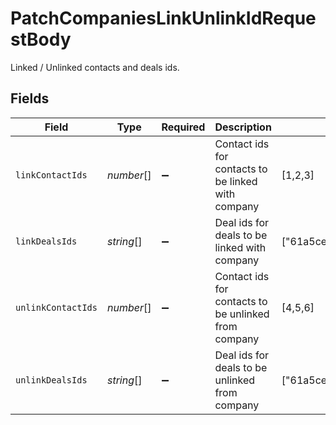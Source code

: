 # PatchCompaniesLinkUnlinkIdRequestBody

Linked / Unlinked contacts and deals ids.


## Fields

| Field                                                                              | Type                                                                               | Required                                                                           | Description                                                                        | Example                                                                            |
| ---------------------------------------------------------------------------------- | ---------------------------------------------------------------------------------- | ---------------------------------------------------------------------------------- | ---------------------------------------------------------------------------------- | ---------------------------------------------------------------------------------- |
| `linkContactIds`                                                                   | *number*[]                                                                         | :heavy_minus_sign:                                                                 | Contact ids for contacts to be linked with company                                 | [1,2,3]                                                                            |
| `linkDealsIds`                                                                     | *string*[]                                                                         | :heavy_minus_sign:                                                                 | Deal ids for deals to be linked with company                                       | ["61a5ce58c5d4795761045990","61a5ce58c5d4795761045991","61a5ce58c5d4795761045992"] |
| `unlinkContactIds`                                                                 | *number*[]                                                                         | :heavy_minus_sign:                                                                 | Contact ids for contacts to be unlinked from company                               | [4,5,6]                                                                            |
| `unlinkDealsIds`                                                                   | *string*[]                                                                         | :heavy_minus_sign:                                                                 | Deal ids for deals to be unlinked from company                                     | ["61a5ce58c5d4795761045994","61a5ce58c5d479576104595","61a5ce58c5d4795761045996"]  |